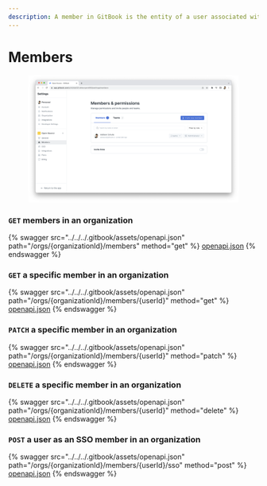 ```yaml
---
description: A member in GitBook is the entity of a user associated with an organization.
---
```


# Members

<figure><img src="../../../.gitbook/assets/Members.png" alt=""><figcaption></figcaption></figure>

### `GET` members in an organization

{% swagger src="../../../.gitbook/assets/openapi.json" path="/orgs/{organizationId}/members" method="get" %}
[openapi.json](../../../.gitbook/assets/openapi.json)
{% endswagger %}

### `GET` a specific member in an organization

{% swagger src="../../../.gitbook/assets/openapi.json" path="/orgs/{organizationId}/members/{userId}" method="get" %}
[openapi.json](../../../.gitbook/assets/openapi.json)
{% endswagger %}

### `PATCH` a specific member in an organization

{% swagger src="../../../.gitbook/assets/openapi.json" path="/orgs/{organizationId}/members/{userId}" method="patch" %}
[openapi.json](../../../.gitbook/assets/openapi.json)
{% endswagger %}

### `DELETE` a specific member in an organization

{% swagger src="../../../.gitbook/assets/openapi.json" path="/orgs/{organizationId}/members/{userId}" method="delete" %}
[openapi.json](../../../.gitbook/assets/openapi.json)
{% endswagger %}

### `POST` a user as an SSO member in an organization

{% swagger src="../../../.gitbook/assets/openapi.json" path="/orgs/{organizationId}/members/{userId}/sso" method="post" %}
[openapi.json](../../../.gitbook/assets/openapi.json)
{% endswagger %}
